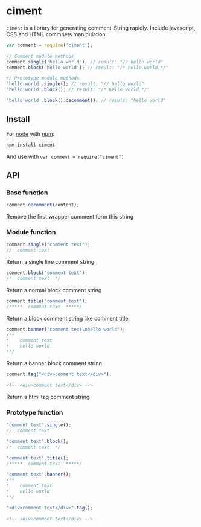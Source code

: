 ciment
========

`ciment` is a library for generating comment-String rapidly. Include javascript, CSS and HTML commnets manipulation.

```javascript
var comment = require('ciment');

// Comment module methods
comment.single('hello world'); // result: "// hello world"
comment.block('hello world'); // result: "/* hello world */"

// Prototype module methods
'hello world'.single(); // result: "// hello world"
'hello world'.block(); // result: "/* hello world */"

'hello world'.block().decomment(); // result: "hello world"
```
## Install
For [node](http://nodejs.org) with [npm](http://npmjs.org):

```bash
npm install ciment
```

And use with `var comment = require("ciment")`

## API

### Base function
```javascript
comment.decomment(content);
```
Remove the first wrapper comment form this string

### Module function

```javascript
comment.single("comment text");
//  comment text
```
Return a single line comment string

```javascript
comment.block("comment text");
/*  comment text  */
```
Return a normal block comment string

```javascript
comment.title("comment text");
/*****  comment text  *****/
```
Return a block comment string like comment title

```javascript
comment.banner("comment text\nhello world");
/**
*    comment text
*    hello world
**/
```
Return a banner block comment string

```javascript
comment.tag("<div>comment text</div>");
```
```html
<!-- <div>comment text</div> -->
```
Return a html tag comment string

### Prototype function

```javascript
"comment text".single();
//  comment text
```

```javascript
"comment text".block();
/*  comment text  */
```

```javascript
"comment text".title();
/*****  comment text  *****/
```

```javascript
"comment text".banner();
/**
*    comment text
*    hello world
**/
```

```javascript
"<div>comment text</div>".tag();
```
```html
<!-- <div>comment text</div> -->
```


